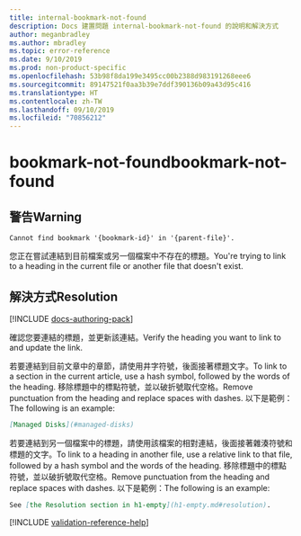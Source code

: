 ```yaml
---
title: internal-bookmark-not-found
description: Docs 建置問題 internal-bookmark-not-found 的說明和解決方式
author: meganbradley
ms.author: mbradley
ms.topic: error-reference
ms.date: 9/10/2019
ms.prod: non-product-specific
ms.openlocfilehash: 53b98f8da199e3495cc00b2388d983191268eee6
ms.sourcegitcommit: 89147521f0aa3b39e7ddf390136b09a43d95c416
ms.translationtype: HT
ms.contentlocale: zh-TW
ms.lasthandoff: 09/10/2019
ms.locfileid: "70856212"
---
```

# <a name="bookmark-not-found"></a><span data-ttu-id="1a1d0-103">bookmark-not-found</span><span class="sxs-lookup"><span data-stu-id="1a1d0-103">bookmark-not-found</span></span>

## <a name="warning"></a><span data-ttu-id="1a1d0-104">警告</span><span class="sxs-lookup"><span data-stu-id="1a1d0-104">Warning</span></span>

`Cannot find bookmark '{bookmark-id}' in '{parent-file}'.`

<span data-ttu-id="1a1d0-105">您正在嘗試連結到目前檔案或另一個檔案中不存在的標題。</span><span class="sxs-lookup"><span data-stu-id="1a1d0-105">You're trying to link to a heading in the current file or another file that doesn't exist.</span></span>

## <a name="resolution"></a><span data-ttu-id="1a1d0-106">解決方式</span><span class="sxs-lookup"><span data-stu-id="1a1d0-106">Resolution</span></span>

[!INCLUDE [docs-authoring-pack](includes/docs-authoring-pack.md)]

<span data-ttu-id="1a1d0-107">確認您要連結的標題，並更新該連結。</span><span class="sxs-lookup"><span data-stu-id="1a1d0-107">Verify the heading you want to link to and update the link.</span></span>

<span data-ttu-id="1a1d0-108">若要連結到目前文章中的章節，請使用井字符號，後面接著標題文字。</span><span class="sxs-lookup"><span data-stu-id="1a1d0-108">To link to a section in the current article, use a hash symbol, followed by the words of the heading.</span></span> <span data-ttu-id="1a1d0-109">移除標題中的標點符號，並以破折號取代空格。</span><span class="sxs-lookup"><span data-stu-id="1a1d0-109">Remove punctuation from the heading and replace spaces with dashes.</span></span> <span data-ttu-id="1a1d0-110">以下是範例：</span><span class="sxs-lookup"><span data-stu-id="1a1d0-110">The following is an example:</span></span>

```markdown
[Managed Disks](#managed-disks)
```

<span data-ttu-id="1a1d0-111">若要連結到另一個檔案中的標題，請使用該檔案的相對連結，後面接著雜湊符號和標題的文字。</span><span class="sxs-lookup"><span data-stu-id="1a1d0-111">To link to a heading in another file, use a relative link to that file, followed by a hash symbol and the words of the heading.</span></span> <span data-ttu-id="1a1d0-112">移除標題中的標點符號，並以破折號取代空格。</span><span class="sxs-lookup"><span data-stu-id="1a1d0-112">Remove punctuation from the heading and replace spaces with dashes.</span></span> <span data-ttu-id="1a1d0-113">以下是範例：</span><span class="sxs-lookup"><span data-stu-id="1a1d0-113">The following is an example:</span></span>

```markdown
See [the Resolution section in h1-empty](h1-empty.md#resolution).
```

<!--make sure to add this file to your includes folder and verify the path-->
[!INCLUDE [validation-reference-help](includes/validation-reference-help.md)]
